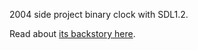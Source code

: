 2004 side project binary clock with SDL1.2.

Read about [its backstory here](https://anisse.astier.eu/gmail-binary-clock-rust.html).
